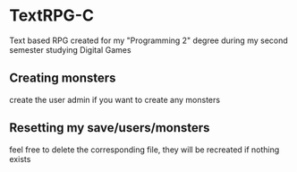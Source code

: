 # TextRPG-C
Text based RPG created for my "Programming 2" degree during my second semester studying Digital Games

## Creating monsters
create the user admin if you want to create any monsters

## Resetting my save/users/monsters
feel free to delete the corresponding file, they will be recreated if nothing exists
